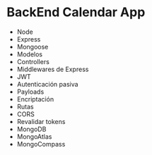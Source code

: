 # BackEnd Calendar App

- Node
- Express
- Mongoose
- Modelos
- Controllers
- Middlewares de Express
- JWT
- Autenticación pasiva
- Payloads
- Encriptación
- Rutas
- CORS
- Revalidar tokens
- MongoDB
- MongoAtlas
- MongoCompass

